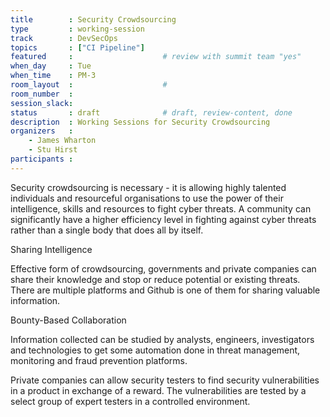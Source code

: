 ```yaml
---
title        : Security Crowdsourcing
type         : working-session
track        : DevSecOps
topics       : ["CI Pipeline"]
featured     :                    # review with summit team "yes"
when_day     : Tue
when_time    : PM-3
room_layout  :                    #
room_number  :
session_slack:
status       : draft              # draft, review-content, done
description  : Working Sessions for Security Crowdsourcing
organizers   :
    - James Wharton
    - Stu Hirst
participants :
---
```


Security crowdsourcing is necessary - it is allowing highly talented individuals and resourceful organisations to use the power of their intelligence, skills and resources to fight cyber threats.
A community can significantly have a higher efficiency level in fighting against cyber threats rather than a single body that does all by itself.

Sharing Intelligence

Effective form of crowdsourcing, governments and private companies can share their knowledge and stop or reduce potential or existing threats. There are multiple platforms and Github is one of them for sharing valuable information.

Bounty-Based Collaboration

Information collected can be studied by analysts, engineers, investigators and technologies to get some automation done in threat management, monitoring and fraud prevention platforms.

Private companies can allow security testers to find security vulnerabilities in a product in exchange of a reward. The vulnerabilities are tested by a select group of expert testers in a controlled environment.
